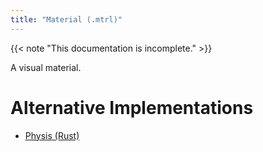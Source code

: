 ```yaml
---
title: "Material (.mtrl)"
---
```


{{< note "This documentation is incomplete." >}}

A visual material.

# Alternative Implementations

* [Physis (Rust)](https://github.com/redstrate/physis/blob/main/src/mtrl.rs)
